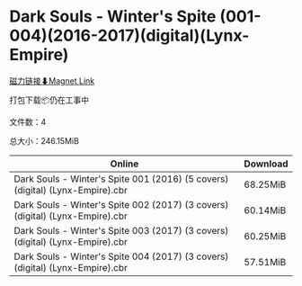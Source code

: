 # Dark Souls - Winter's Spite (001-004)(2016-2017)(digital)(Lynx-Empire)

[磁力链接⬇Magnet Link](magnet:?xt=urn:btih:d268c951db7e2e4a768fbe4c0991765c9ef364ae&dn=Dark%20Souls%20-%20Winter%27s%20Spite%20%28001-004%29%282016-2017%29%28digital%29%28Lynx-Empire%29)

打包下载📦仍在工事中

文件数：4

总大小：246.15MiB

Online | Download
--- | ---
Dark Souls - Winter's Spite 001 (2016) (5 covers) (digital) (Lynx-Empire).cbr | 68.25MiB
Dark Souls - Winter's Spite 002 (2017) (3 covers) (digital) (Lynx-Empire).cbr | 60.14MiB
Dark Souls - Winter's Spite 003 (2017) (3 covers) (digital) (Lynx-Empire).cbr | 60.25MiB
Dark Souls - Winter's Spite 004 (2017) (3 covers) (digital) (Lynx-Empire).cbr | 57.51MiB